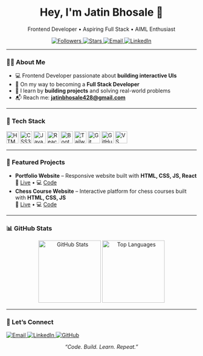 <!-- Profile Header -->
<h1 align="center">Hey, I'm Jatin Bhosale 👋</h1>
<p align="center">
  Frontend Developer • Aspiring Full Stack • AIML Enthusiast
</p>

<p align="center">
  <a href="https://github.com/JatinBhoslae?tab=followers">
    <img alt="Followers" src="https://img.shields.io/github/followers/JatinBhoslae?style=flat&label=Followers">
  </a>
  <a href="https://github.com/JatinBhoslae">
    <img alt="Stars" src="https://img.shields.io/github/stars/JatinBhoslae?affiliations=OWNER%2CCOLLABORATOR">
  </a>
  <a href="mailto:jatinbhosale428@gmail.com">
    <img alt="Email" src="https://img.shields.io/badge/Email-Contact-informational?logo=gmail">
  </a>
  <a href="https://www.linkedin.com/in/jatin-bhosale-846397301/">
    <img alt="LinkedIn" src="https://img.shields.io/badge/LinkedIn-Connect-blue?logo=linkedin">
  </a>
</p>

---

### 👨‍💻 About Me  
- 💻 Frontend Developer passionate about **building interactive UIs**  
- 🚀 On my way to becoming a **Full Stack Developer**  
- 🧩 I learn by **building projects** and solving real-world problems  
- 📬 Reach me: **jatinbhosale428@gmail.com**  

---

### 🧰 Tech Stack  
<p>
  <!-- Core Web -->
  <img alt="HTML5" title="HTML5" height="32" src="https://cdn.jsdelivr.net/gh/devicons/devicon/icons/html5/html5-original.svg"/>
  <img alt="CSS3" title="CSS3" height="32" src="https://cdn.jsdelivr.net/gh/devicons/devicon/icons/css3/css3-original.svg"/>
  <img alt="JavaScript" title="JavaScript" height="32" src="https://cdn.jsdelivr.net/gh/devicons/devicon/icons/javascript/javascript-original.svg"/>
  <!-- Frameworks / Libraries -->
  <img alt="React" title="React" height="32" src="https://cdn.jsdelivr.net/gh/devicons/devicon/icons/react/react-original.svg"/>
  <img alt="Bootstrap" title="Bootstrap" height="32" src="https://cdn.jsdelivr.net/gh/devicons/devicon/icons/bootstrap/bootstrap-original.svg"/>
  <img alt="Tailwind CSS" title="Tailwind CSS" height="32" src="https://img.icons8.com/color/48/tailwind_css.png"/>
  <!-- Tools -->
  <img alt="Git" title="Git" height="32" src="https://cdn.jsdelivr.net/gh/devicons/devicon/icons/git/git-original.svg"/>
  <img alt="GitHub" title="GitHub" height="32" src="https://cdn.jsdelivr.net/gh/devicons/devicon/icons/github/github-original.svg"/>
  <img alt="VS Code" title="VS Code" height="32" src="https://cdn.jsdelivr.net/gh/devicons/devicon/icons/vscode/vscode-original.svg"/>
</p>

---

### 🧩 Featured Projects  
- **Portfolio Website** – Responsive website built with **HTML, CSS, JS, React**  
  🔗 [Live](https://jatinbhoslae.github.io/portfolio) • 💻 [Code](https://github.com/JatinBhoslae/portfolio)  
- **Chess Course Website** – Interactive platform for chess courses built with **HTML, CSS, JS**  
  🔗 [Live](https://jatinbhoslae.github.io/Chess) • 💻 [Code](https://github.com/JatinBhoslae/Chess)

---

### 📊 GitHub Stats  
<p align="center">
  <img height="165" alt="GitHub Stats" src="https://github-readme-stats.vercel.app/api?username=JatinBhoslae&show_icons=true&hide_title=false&hide_border=true&theme=radical" />
  <img height="165" alt="Top Languages" src="https://github-readme-stats.vercel.app/api/top-langs/?username=JatinBhoslae&layout=compact&hide_border=true&theme=radical" />
</p>

---

### 🤝 Let’s Connect  
<p>
  <a href="mailto:jatinbhosale428@gmail.com">
    <img alt="Email" src="https://img.shields.io/badge/Email-jatinbhosale428@gmail.com-informational?logo=gmail">
  </a>
  <a href="https://www.linkedin.com/in/jatin-bhosale-846397301/">
    <img alt="LinkedIn" src="https://img.shields.io/badge/LinkedIn-Jatin%20Bhosale-blue?logo=linkedin">
  </a>
  <a href="https://github.com/JatinBhoslae">
    <img alt="GitHub" src="https://img.shields.io/badge/GitHub-JatinBhoslae-black?logo=github">
  </a>
</p>

<p align="center"><i>“Code. Build. Learn. Repeat.”</i></p>
